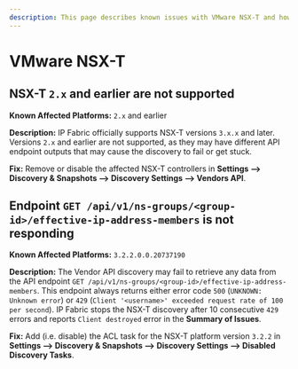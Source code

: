 ```yaml
---
description: This page describes known issues with VMware NSX-T and how to fix them.
---
```


# VMware NSX-T


## NSX-T `2.x` and earlier are not supported

**Known Affected Platforms:** `2.x` and earlier

**Description:** IP Fabric officially supports NSX-T versions `3.x.x` and later. Versions `2.x` and earlier are not supported, as they may have different API endpoint outputs that may cause the discovery to fail or get stuck.

**Fix:** Remove or disable the affected NSX-T controllers in **Settings --> Discovery & Snapshots --> Discovery Settings --> Vendors API**.

## Endpoint `GET /api/v1/ns-groups/<group-id>/effective-ip-address-members` is not responding

**Known Affected Platforms:** `3.2.2.0.0.20737190`

**Description:** The Vendor API discovery may fail to retrieve any data from the API endpoint `GET /api/v1/ns-groups/<group-id>/effective-ip-address-members`. This endpoint always returns either error code `500` (`UNKNOWN: Unknown error`) or `429` (`Client '<username>' exceeded request rate of 100 per second`). IP Fabric stops the NSX-T discovery after 10 consecutive `429` errors and reports `Client destroyed` error in the **Summary of Issues**.

**Fix:** Add (i.e. disable) the ACL task for the NSX-T platform version `3.2.2` in **Settings --> Discovery & Snapshots --> Discovery Settings --> Disabled Discovery Tasks**.
